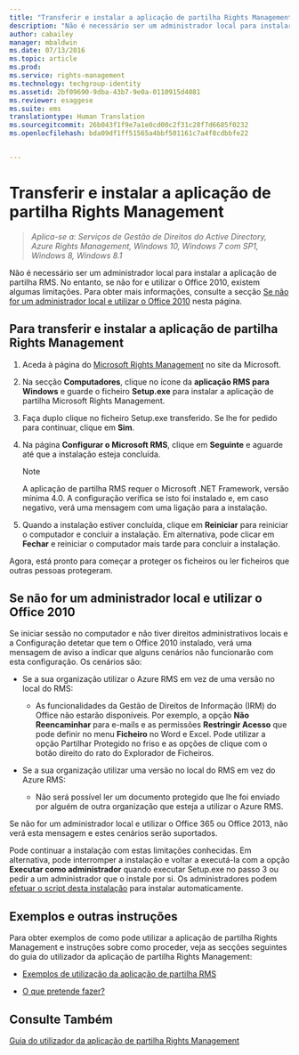 ```yaml
---
title: "Transferir e instalar a aplicação de partilha Rights Management | Azure RMS"
description: "Não é necessário ser um administrador local para instalar a aplicação de partilha RMS. No entanto, se não for e utilizar o Office 2010, existem algumas limitações. Para obter mais informações, veja a secção Se não for um administrador local e utilizar o Office 2010 nesta página."
author: cabailey
manager: mbaldwin
ms.date: 07/13/2016
ms.topic: article
ms.prod: 
ms.service: rights-management
ms.technology: techgroup-identity
ms.assetid: 2bf09690-9dba-43b7-9e0a-0110915d4081
ms.reviewer: esaggese
ms.suite: ems
translationtype: Human Translation
ms.sourcegitcommit: 26b043f1f9e7a1e0cd00c2f31c28f7d6685f0232
ms.openlocfilehash: bda09df1ff51565a4bbf501161c7a4f8cdbbfe22


---
```


# Transferir e instalar a aplicação de partilha Rights Management

>*Aplica-se a: Serviços de Gestão de Direitos do Active Directory, Azure Rights Management, Windows 10, Windows 7 com SP1, Windows 8, Windows 8.1*

Não é necessário ser um administrador local para instalar a aplicação de partilha RMS. No entanto, se não for e utilizar o Office 2010, existem algumas limitações. Para obter mais informações, consulte a secção [Se não for um administrador local e utilizar o Office 2010](#if-you-are-not-a-local-administrator-and-use-office-2010) nesta página.

## Para transferir e instalar a aplicação de partilha Rights Management

1.  Aceda à página do [Microsoft Rights Management](http://go.microsoft.com/fwlink/?LinkId=303970) no site da Microsoft.

2.  Na secção **Computadores**, clique no ícone da **aplicação RMS para Windows** e guarde o ficheiro **Setup.exe** para instalar a aplicação de partilha Microsoft Rights Management.

3.  Faça duplo clique no ficheiro Setup.exe transferido. Se lhe for pedido para continuar, clique em **Sim**.

4.  Na página **Configurar o Microsoft RMS**, clique em **Seguinte** e aguarde até que a instalação esteja concluída.

    > [!NOTE]
    > A aplicação de partilha RMS requer o Microsoft .NET Framework, versão mínima 4.0. A configuração verifica se isto foi instalado e, em caso negativo, verá uma mensagem com uma ligação para a instalação.

5.  Quando a instalação estiver concluída, clique em **Reiniciar** para reiniciar o computador e concluir a instalação. Em alternativa, pode clicar em **Fechar** e reiniciar o computador mais tarde para concluir a instalação.

Agora, está pronto para começar a proteger os ficheiros ou ler ficheiros que outras pessoas protegeram.

## Se não for um administrador local e utilizar o Office 2010
Se iniciar sessão no computador e não tiver direitos administrativos locais e a Configuração detetar que tem o Office 2010 instalado, verá uma mensagem de aviso a indicar que alguns cenários não funcionarão com esta configuração. Os cenários são:

-   Se a sua organização utilizar o Azure RMS em vez de uma versão no local do RMS:

    -   As funcionalidades da Gestão de Direitos de Informação (IRM) do Office não estarão disponíveis. Por exemplo, a opção **Não Reencaminhar** para e-mails e as permissões **Restringir Acesso** que pode definir no menu **Ficheiro** no Word e Excel. Pode utilizar a opção Partilhar Protegido no friso e as opções de clique com o botão direito do rato do Explorador de Ficheiros.

-   Se a sua organização utilizar uma versão no local do RMS em vez do Azure RMS:

    -   Não será possível ler um documento protegido que lhe foi enviado por alguém de outra organização que esteja a utilizar o Azure RMS.

Se não for um administrador local e utilizar o Office 365 ou Office 2013, não verá esta mensagem e estes cenários serão suportados.

Pode continuar a instalação com estas limitações conhecidas. Em alternativa, pode interromper a instalação e voltar a executá-la com a opção **Executar como administrador** quando executar Setup.exe no passo 3 ou pedir a um administrador que o instale por si. Os administradores podem [efetuar o script desta instalação](sharing-app-admin-guide.md#automatic-deployment-for-the-microsoft-rights-management-sharing-application) para instalar automaticamente.

## Exemplos e outras instruções
Para obter exemplos de como pode utilizar a aplicação de partilha Rights Management e instruções sobre como proceder, veja as secções seguintes do guia do utilizador da aplicação de partilha Rights Management:

-   [Exemplos de utilização da aplicação de partilha RMS](sharing-app-user-guide.md#examples-for-using-the-rms-sharing-application)

-   [O que pretende fazer?](sharing-app-user-guide.md#what-do-you-want-to-do)

## Consulte Também
[Guia do utilizador da aplicação de partilha Rights Management](sharing-app-user-guide.md)




<!--HONumber=Aug16_HO4-->


